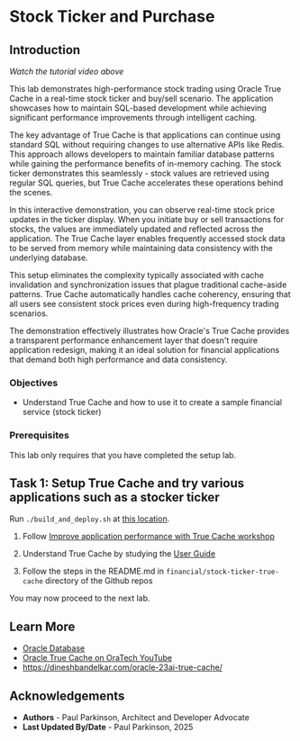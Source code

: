 # Stock Ticker and Purchase

## Introduction


[](youtube:qHVYXagpAC0?start=895)

*Watch the tutorial video above*

This lab demonstrates high-performance stock trading using Oracle True Cache in a real-time stock ticker and buy/sell scenario. The application showcases how to maintain SQL-based development while achieving significant performance improvements through intelligent caching.

The key advantage of True Cache is that applications can continue using standard SQL without requiring changes to use alternative APIs like Redis. This approach allows developers to maintain familiar database patterns while gaining the performance benefits of in-memory caching. The stock ticker demonstrates this seamlessly - stock values are retrieved using regular SQL queries, but True Cache accelerates these operations behind the scenes.

In this interactive demonstration, you can observe real-time stock price updates in the ticker display. When you initiate buy or sell transactions for stocks, the values are immediately updated and reflected across the application. The True Cache layer enables frequently accessed stock data to be served from memory while maintaining data consistency with the underlying database.

This setup eliminates the complexity typically associated with cache invalidation and synchronization issues that plague traditional cache-aside patterns. True Cache automatically handles cache coherency, ensuring that all users see consistent stock prices even during high-frequency trading scenarios.

The demonstration effectively illustrates how Oracle's True Cache provides a transparent performance enhancement layer that doesn't require application redesign, making it an ideal solution for financial applications that demand both high performance and data consistency.

### Objectives

-  Understand True Cache and how to use it to create a sample financial service (stock ticker)

### Prerequisites

This lab only requires that you have completed the setup lab.

## Task 1: Setup True Cache and try various applications such as a stocker ticker

Run `./build_and_deploy.sh` at [this location](https://github.com/paulparkinson/oracle-ai-for-sustainable-dev/tree/main/financial/graph-circular-payments).

1. Follow [Improve application performance with True Cache workshop](https://apexapps.oracle.com/pls/apex/r/dbpm/livelabs/view-workshop?wid=3933)

2. Understand True Cache by studying the [User Guide](https://docs.oracle.com/en/database/oracle/oracle-database/23/odbtc/overview-true-cache-configuration.html)

3. Follow the steps in the README.md in `financial/stock-ticker-true-cache` directory of the Github repos


You may now proceed to the next lab.

## Learn More

* [Oracle Database](https://bit.ly/mswsdatabase)
* [Oracle True Cache on OraTech YouTube](https://www.youtube.com/watch?v=qHVYXagpAC0)
* https://dineshbandelkar.com/oracle-23ai-true-cache/

## Acknowledgements
* **Authors** - Paul Parkinson, Architect and Developer Advocate
* **Last Updated By/Date** - Paul Parkinson, 2025
